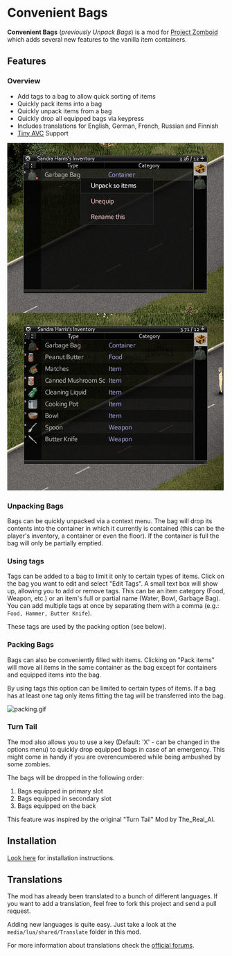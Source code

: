 # Convenient Bags

__Convenient Bags__ (_previously Unpack Bags_) is a mod for [Project Zomboid](http://projectzomboid.com/) which adds several new features to the vanilla item containers.

## Features

### Overview

- Add tags to a bag to allow quick sorting of items
- Quickly pack items into a bag
- Quickly unpack items from a bag
- Quickly drop all equipped bags via keypress
- Includes translations for English, German, French, Russian and Finnish
- [Tiny AVC](https://github.com/blind-coder/pz-tiny_avc) Support

![preview](https://raw.githubusercontent.com/rm-code/convenient-bags/master/RMConvenientBags/poster.png)

### Unpacking Bags

Bags can be quickly unpacked via a context menu. The bag will drop its contents into the container in which it currently is contained (this can be the player's inventory, a container or even the floor). If the container is full the bag will only be partially emptied.

### Using tags

Tags can be added to a bag to limit it only to certain types of items. Click on the bag you want to edit and select "Edit Tags". A small text box will show up, allowing you to add or remove tags. This can be an item category (Food, Weapon, etc.) or an item's full or partial name (Water, Bowl, Garbage Bag). You can add multiple tags at once by separating them with a comma (e.g.: ```Food, Hammer, Butter Knife```).

These tags are used by the packing option (see below).

### Packing Bags

Bags can also be conveniently filled with items. Clicking on "Pack items" will move all items in the same container as the bag except for containers and equipped items into the bag.

By using tags this option can be limited to certain types of items. If a bag has at least one tag only items fitting the tag will be transferred into the bag.

![packing.gif](https://cloud.githubusercontent.com/assets/11627131/9081433/8f21224a-3b5c-11e5-94ac-5097bd4e9214.gif)

### Turn Tail

The mod also allows you to use a key (Default: 'X' - can be changed in the options menu) to quickly drop equipped bags in case of an emergency. This might come in handy if you are overencumbered while being ambushed by some zombies.

The bags will be dropped in the following order:

1. Bags equipped in primary slot
2. Bags equipped in secondary slot
3. Bags equipped on the back

This feature was inspired by the original "Turn Tail" Mod by The_Real_Al. 

## Installation

[Look here](http://theindiestone.com/forums/index.php/topic/1395-) for installation instructions.

## Translations
The mod has already been translated to a bunch of different languages. If you want to add a translation, feel free to fork this project and send a pull request.

Adding new languages is quite easy. Just take a look at the ```media/lua/shared/Translate``` folder in this mod.

For more information about translations check the [official forums](http://theindiestone.com/forums/index.php/forum/56-).
